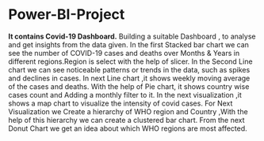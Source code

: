 # Power-BI-Project
**It contains Covid-19 Dashboard.**
Building  a suitable Dashboard , to analyse and get insights from the data given.
In the first Stacked bar chart we can see the number of COVID-19 cases and deaths over Months & Years in different regions.Region is select with the help of slicer.
In the Second Line chart we can see noticeable patterns or trends in the data, such as spikes and declines in cases.
In next  Line chart ,it shows weekly moving average of the cases and deaths.
With the help of Pie  chart, it shows country wise cases count and Adding a monthly filter to it.
In the next visualization ,it  shows a map chart to visualize the intensity of covid cases.
For Next Visualization we Create a hierarchy of WHO region and Country ,With the help of this hierarchy we can create a clustered bar chart.
From the next Donut Chart we get an idea about which WHO regions are most affected.
